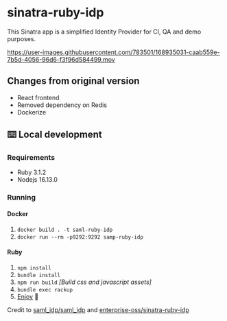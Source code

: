 # sinatra-ruby-idp

This Sinatra app is a simplified Identity Provider for CI, QA and demo purposes.


https://user-images.githubusercontent.com/783501/168935031-caab559e-7b5d-4056-96d6-f3f96d584499.mov


## Changes from original version

- React frontend
- Removed dependency on Redis
- Dockerize

## ⌨️ Local development

### Requirements

- Ruby 3.1.2
- Nodejs 16.13.0

### Running

#### Docker

 1. `docker build . -t saml-ruby-idp`
 2. `docker run --rm -p9292:9292 samp-ruby-idp`

#### Ruby

1. `npm install`
2. `bundle install`
3. `npm run build` *[Build css and javascript assets]*
4. `bundle exec rackup`
5. [Enjoy](http://127.0.0.1:9292) 🎈

Credit to [saml_idp/saml_idp](https://github.com/saml-idp/saml_idp)
 and [enterprise-oss/sinatra-ruby-idp](https://github.com/enterprise-oss/sinatra-ruby-idp)
